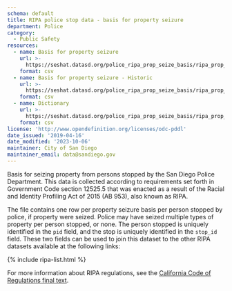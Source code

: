 ```yaml
---
schema: default
title: RIPA police stop data - basis for property seizure
department: Police
category:
  - Public Safety
resources:
  - name: Basis for property seizure
    url: >-
      https://seshat.datasd.org/police_ripa_prop_seize_basis/ripa_prop_seize_basis_2024_datasd.csv
    format: csv
  - name: Basis for property seizure - Historic
    url: >-
      https://seshat.datasd.org/police_ripa_prop_seize_basis/ripa_prop_seize_basis_historic_v2.csv
    format: csv
  - name: Dictionary
    url: >-
      https://seshat.datasd.org/police_ripa_prop_seize_basis/ripa_prop_seize_basis_dictionary_datasd.csv
    format: csv
license: 'http://www.opendefinition.org/licenses/odc-pddl'
date_issued: '2019-04-16'
date_modified: '2023-10-06'
maintainer: City of San Diego
maintainer_email: data@sandiego.gov
---
```

Basis for seizing property from persons stopped by the San Diego Police Department. This data is collected according to requirements set forth in Government Code section 12525.5 that was enacted as a result of the Racial and Identity Profiling Act of 2015 (AB 953), also known as RIPA.

<!--more-->

The file contains one row per property seizure basis per person stopped by police, if property were seized. Police may have seized multiple types of property per person stopped, or none. The person stopped is uniquely identified in the `pid` field, and the stop is uniquely identified in the `stop_id` field. These two fields can be used to join this dataset to the other RIPA datasets available at the following links:

{% include ripa-list.html %}

For more information about RIPA regulations, see the [California Code of Regulations final text](https://oag.ca.gov/sites/all/files/agweb/pdfs/ripa/stop-data-reg-final-text-110717.pdf?).